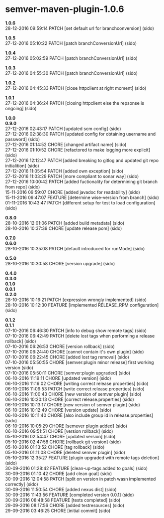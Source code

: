 # semver-maven-plugin-1.0.6


**1.0.6**  
28-12-2016 09:59:14    PATCH \[set default url for branchconversion\] (sido)  

**1.0.5**  
27-12-2016 05:10:22    PATCH \[patch branchConversionUrl\] (sido)  

**1.0.4**  
27-12-2016 05:02:59    PATCH \[patch branchConversionUrl\] (sido)  

**1.0.3**  
27-12-2016 04:55:30    PATCH \[patch branchConversionUrl\] (sido)  

**1.0.2**  
27-12-2016 04:45:33    PATCH \[close httpclient at right moment\] (sido)  

**1.0.1**  
27-12-2016 04:36:24    PATCH \[closing httpclient else the repsonse is ongoing\] (sido)  

**1.0.0**  
**0.9.0**  
27-12-2016 02:43:17    PATCH \[updated scm config\] (sido)  
27-12-2016 02:38:30    PATCH \[updated config for obtaining username and password\] (sido)  
27-12-2016 01:14:52    CHORE \[changed artifact name\] (sido)  
27-12-2016 01:10:52    CHORE \[refactored to make logging more explicit\] (sido)  
27-12-2016 12:12:47    PATCH \[added breaking to gitlog and updated git repo initialition\] (sido)  
27-12-2016 11:05:54    PATCH \[added own exception\] (sido)  
27-12-2016 11:03:29    PATCH \[more compliant to sonar way\] (sido)  
27-12-2016 10:00:42    PATCH \[added fuctionality for determining git branch from repo\] (sido)  
15-11-2016 09:59:07    CHORE \[added javadoc for readability\] (sido)  
15-11-2016 09:47:07    FEATURE \[determine wise-version from branch\] (sido)  
01-11-2016 10:43:47    PATCH \[different setup for test to load configuration\] (sido)  

**0.8.0**  
28-10-2016 12:01:06    PATCH \[added build metadata\] (sido)  
28-10-2016 10:37:39    CHORE \[update release pom\] (sido)  

**0.7.0**  
**0.6.0**  
28-10-2016 10:35:08    PATCH \[default introduced for runMode\] (sido)  

**0.5.0**  
28-10-2016 10:30:58    CHORE \[version upgrade\] (sido)  

**0.4.0**  
**0.3.0**  
**0.1.0**  
**0.0.1**  
**0.2.0**  
28-10-2016 10:16:21    PATCH \[expression wrongly implemented\] (sido)  
28-10-2016 10:12:30    FEATURE \[implemented RELEASE_RPM configuration\] (sido)  

**0.1.2**  
**0.1.1**  
07-10-2016 06:46:30    PATCH \[info to debug show remote tags\] (sido)  
07-10-2016 06:42:49    PATCH \[delete lost tags when performing a release rollback\] (sido)  
07-10-2016 06:26:53    CHORE \[version rollback\] (sido)  
07-10-2016 06:24:40    CHORE \[cannot contain it's own plugin\] (sido)  
07-10-2016 06:22:45    CHORE \[added lost tag removal\] (sido)  
07-10-2016 05:50:55    CHORE \[semver:plugin minor release\] first working version (sido)  
07-10-2016 05:50:11    CHORE \[semver:plugin upgraded\] (sido)  
06-10-2016 11:19:11    CHORE \[updated version\] (sido)  
06-10-2016 11:16:02    CHORE \[writing correct release properties\] (sido)  
06-10-2016 11:09:53    PATCH \[write correct release.properties\] (sido)  
06-10-2016 11:00:43    CHORE \[new version of semver plugin\] (sido)  
06-10-2016 10:20:13    CHORE \[correct release.properties\] (sido)  
06-10-2016 10:13:17    CHORE \[new version of semver plugin\] (sido)  
06-10-2016 10:12:49    CHORE \[version update\] (sido)  
06-10-2016 10:11:40    CHORE \[also include group id in release.properties\] (sido)  
06-10-2016 10:05:29    CHORE \[semever plugin added\] (sido)  
06-10-2016 09:51:51    CHORE \[version rollback\] (sido)  
05-10-2016 02:54:47    CHORE \[updated version\] (sido)  
05-10-2016 02:47:58    CHORE \[rollback git version\] (sido)  
05-10-2016 01:13:52    CHORE \[tag rollback\] (sido)  
05-10-2016 01:11:08    CHORE \[deleted semver plugin\] (sido)  
05-10-2016 12:35:27    FEATURE \[plugin upgraded with remote tags deletion\]  (sido)  
30-09-2016 01:28:42    FEATURE \[clean-up-tags added to goals\] (sido)  
30-09-2016 01:10:42    CHORE \[add clean goal\] (sido)  
30-09-2016 12:04:58    PATCH \[split on version in patch wasn implemented correctly\] (sido)  
30-09-2016 11:50:54    CHORE \[added nexus dist\] (sido)  
30-09-2016 11:43:56    FEATURE \[completed version 0.0.1\] (sido)  
30-09-2016 08:48:58    FEATURE \[tests completed\] (sido)  
29-09-2016 08:17:56    CHORE \[added testresources\] (sido)  
29-09-2016 03:46:25    CHORE \[initial commit\] (sido)  
